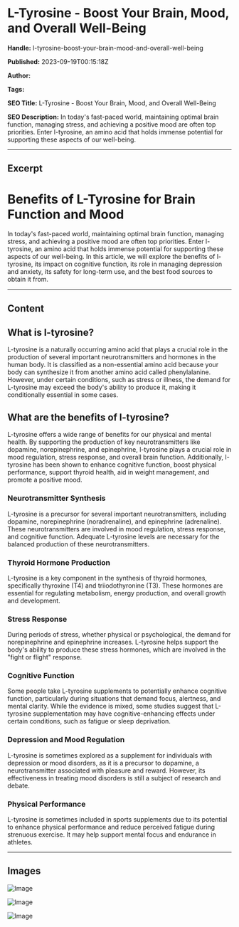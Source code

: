 # L-Tyrosine - Boost Your Brain, Mood, and Overall Well-Being

**Handle:** l-tyrosine-boost-your-brain-mood-and-overall-well-being

**Published:** 2023-09-19T00:15:18Z

**Author:**  

**Tags:** 

**SEO Title:** L-Tyrosine - Boost Your Brain, Mood, and Overall Well-Being

**SEO Description:** In today's fast-paced world, maintaining optimal brain function, managing stress, and achieving a positive mood are often top priorities. Enter l-tyrosine, an amino acid that holds immense potential for supporting these aspects of our well-being.

---

## Excerpt

# Benefits of L-Tyrosine for Brain Function and Mood

In today's fast-paced world, maintaining optimal brain function, managing stress, and achieving a positive mood are often top priorities. Enter l-tyrosine, an amino acid that holds immense potential for supporting these aspects of our well-being. In this article, we will explore the benefits of l-tyrosine, its impact on cognitive function, its role in managing depression and anxiety, its safety for long-term use, and the best food sources to obtain it from.

---

## Content

## What is l-tyrosine?

L-tyrosine is a naturally occurring amino acid that plays a crucial role in the production of several important neurotransmitters and hormones in the human body. It is classified as a non-essential amino acid because your body can synthesize it from another amino acid called phenylalanine. However, under certain conditions, such as stress or illness, the demand for L-tyrosine may exceed the body's ability to produce it, making it conditionally essential in some cases.

## What are the benefits of l-tyrosine?

L-tyrosine offers a wide range of benefits for our physical and mental health. By supporting the production of key neurotransmitters like dopamine, norepinephrine, and epinephrine, l-tyrosine plays a crucial role in mood regulation, stress response, and overall brain function. Additionally, l-tyrosine has been shown to enhance cognitive function, boost physical performance, support thyroid health, aid in weight management, and promote a positive mood.

### Neurotransmitter Synthesis

L-tyrosine is a precursor for several important neurotransmitters, including dopamine, norepinephrine (noradrenaline), and epinephrine (adrenaline). These neurotransmitters are involved in mood regulation, stress response, and cognitive function. Adequate L-tyrosine levels are necessary for the balanced production of these neurotransmitters.

### Thyroid Hormone Production

L-tyrosine is a key component in the synthesis of thyroid hormones, specifically thyroxine (T4) and triiodothyronine (T3). These hormones are essential for regulating metabolism, energy production, and overall growth and development.

### Stress Response

During periods of stress, whether physical or psychological, the demand for norepinephrine and epinephrine increases. L-tyrosine helps support the body's ability to produce these stress hormones, which are involved in the "fight or flight" response.

### Cognitive Function

Some people take L-tyrosine supplements to potentially enhance cognitive function, particularly during situations that demand focus, alertness, and mental clarity. While the evidence is mixed, some studies suggest that L-tyrosine supplementation may have cognitive-enhancing effects under certain conditions, such as fatigue or sleep deprivation.

### Depression and Mood Regulation

L-tyrosine is sometimes explored as a supplement for individuals with depression or mood disorders, as it is a precursor to dopamine, a neurotransmitter associated with pleasure and reward. However, its effectiveness in treating mood disorders is still a subject of research and debate.

### Physical Performance

L-tyrosine is sometimes included in sports supplements due to its potential to enhance physical performance and reduce perceived fatigue during strenuous exercise. It may help support mental focus and endurance in athletes.

---

## Images

![Image](undefined)

![Image](undefined)

![Image](undefined)

